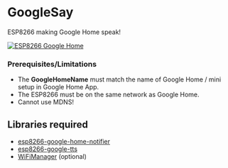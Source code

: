 # GoogleSay
ESP8266 making Google Home speak!

[![ESP8266 Google Home](https://img.youtube.com/vi/aWBr0WYP6Zs/0.jpg)](https://www.youtube.com/watch?v=aWBr0WYP6Zs)

### Prerequisites/Limitations
* The **GoogleHomeName** must match the name of Google Home / mini setup in Google Home App.
* The ESP8266 must be on the same network as Google Home.
* Cannot use MDNS!

## Libraries required
* [esp8266-google-home-notifier](https://github.com/horihiro/esp8266-google-home-notifier)
* [esp8266-google-tts](https://github.com/horihiro/esp8266-google-tts)
* [WiFiManager](https://github.com/tzapu/WiFiManager) (optional)
